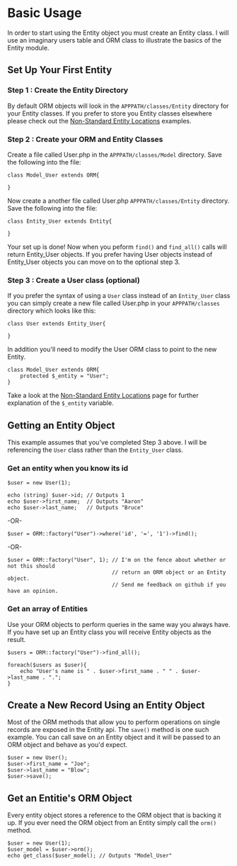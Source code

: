 # Basic Usage

In order to start using the Entity object you must create an Entity class. I will use an imaginary users table and ORM class to illustrate the basics of the Entity module.

## Set Up Your First Entity

### Step 1 : Create the Entity Directory

By default ORM objects will look in the `APPPATH/classes/Entity` directory for your Entity classes. If you prefer to store you Entity classes elsewhere please check out the [Non-Standard Entity Locations](examples/non-standard-entity-locations) examples.

### Step 2 : Create your ORM and Entity Classes

Create a file called User.php in the `APPPATH/classes/Model` directory. Save the following into the file:

~~~
class Model_User extends ORM{
    
}
~~~

Now create a another file called User.php `APPPATH/classes/Entity` directory. Save the following into the file:

~~~
class Entity_User extends Entity{
    
}
~~~

Your set up is done! Now when you peform `find()` and `find_all()` calls will return Entity_User objects. If you prefer having User objects instead of Entity_User objects you can move on to the optional step 3.

### Step 3 : Create a User class (optional)
If you prefer the syntax of using a `User` class instead of an `Entity_User` class you can simply create a new file called User.php in your `APPPATH/classes` directory which looks like this:

~~~
class User extends Entity_User{
    
}
~~~

In addition you'll need to modify the User ORM class to point to the new Entity.

~~~
class Model_User extends ORM{
    protected $_entity = "User";   
}
~~~

Take a look at the [Non-Standard Entity Locations](examples/non-standard-entity-locations) page for further explanation of the `$_entity` variable.

## Getting an Entity Object
This example assumes that you've completed Step 3 above. I will be referencing the `User` class rather than the `Entity_User` class.

### Get an entity when you know its id
~~~
$user = new User(1);

echo (string) $user->id; // Outputs 1
echo $user->first_name;  // Outputs "Aaron"
echo $user->last_name;   // Outputs "Bruce"
~~~

-OR-

~~~
$user = ORM::factory("User")->where('id', '=', '1')->find();
~~~

-OR-
~~~
$user = ORM::factory("User", 1); // I'm on the fence about whether or not this should 
                                 // return an ORM object or an Entity object.
                                 // Send me feedback on github if you have an opinion.
~~~

### Get an array of Entities
Use your ORM objects to perform queries in the same way you always have. If you have set up an Entity class you will receive Entity objects as the result.
~~~
$users = ORM::factory("User")->find_all();

foreach($users as $user){
    echo "User's name is " . $user->first_name . " " . $user->last_name . ".";
}
~~~

## Create a New Record Using an Entity Object
Most of the ORM methods that allow you to perform operations on single records are exposed in the Entity api. The `save()` method is one such example. You can call save on an Entity object and it will be passed to an ORM object and behave as you'd expect.

~~~
$user = new User();
$user->first_name = "Joe";
$user->last_name = "Blow";
$user->save();
~~~

## Get an Entitie's ORM Object
Every entity object stores a reference to the ORM object that is backing it up. If you ever need the ORM object from an Entity simply call the `orm()` method.
~~~
$user = new User(1);
$user_model = $user->orm();
echo get_class($user_model); // Outputs "Model_User"
~~~